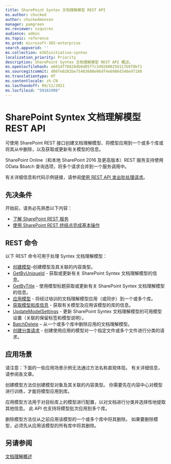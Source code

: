 ```yaml
---
title: SharePoint Syntex 文档理解模型 REST API
ms.author: chucked
author: chuckedmonson
manager: pamgreen
ms.reviewer: ssquires
audience: admin
ms.topic: reference
ms.prod: microsoft-365-enterprise
search.appverid: ''
ms.collection: m365initiative-syntex
localization_priority: Priority
description: SharePoint Syntex 文档理解模型 REST API 概述。
ms.openlocfilehash: e661df76828db0d05f7c3492880259117b9f8bf1
ms.sourcegitcommit: d08fe0282be75483608e96df4e6986d346e97180
ms.translationtype: HT
ms.contentlocale: zh-CN
ms.lasthandoff: 09/12/2021
ms.locfileid: "59161998"
---
```

# <a name="sharepoint-syntex-document-understanding-model-rest-api"></a>SharePoint Syntex 文档理解模型 REST API

可使用 SharePoint REST 接口创建文档理解模型、将模型应用到一个或多个库或将其从中删除，以及获取或更新有关模型的信息。 

SharePoint Online（和本地 SharePoint 2016 及更高版本）REST 服务支持使用 OData $batch 查询选项，将多个请求合并到一个服务调用中。 

有关详细信息和代码示例链接，请参阅[使用 REST API 发出批处理请求](/sharepoint/dev/sp-add-ins/make-batch-requests-with-the-rest-apis)。

## <a name="prerequisites"></a>先决条件

开始前，请务必先熟悉以下内容：

- [了解 SharePoint REST 服务](/sharepoint/dev/sp-add-ins/get-to-know-the-sharepoint-rest-service) 
- [使用 SharePoint REST 终结点完成基本操作](/sharepoint/dev/sp-add-ins/complete-basic-operations-using-sharepoint-rest-endpoints)

## <a name="rest-commands"></a>REST 命令

以下 REST 命令可用于处理 Syntex 文档理解模型：

- [创建模型](rest-createmodel-method.md)–创建模型及其关联的内容类型。
- [GetByUniqueId](rest-getbyuniqueid-method.md) - 获取或更新有关 SharePoint Syntex 文档理解模型的信息。
- [GetByTitle](rest-getbytitle-method.md) - 使用模型标题获取或更新有关 SharePoint Syntex 文档理解模型的信息。
- [应用模型](rest-applymodel-method.md) - 将经过培训的文档理解模型应用（或同步）到一个或多个库。
- [获取模型和库信息](rest-getmodelandlibraryinfo.md) - 获取有关模型及应用该模型的库的信息。
- [UpdateModelSettings](rest-updatemodelsettings-method.md) - 更新 SharePoint Syntex 文档理解模型的可用模型设置（关联的保留标签和模型说明）。
- [BatchDelete](rest-batchdelete-method.md) – 从一个或多个库中删除应用的文档理解模型。
- [创建分类请求](rest-createclassificationrequest.md) - 创建使用应用的模型对一个指定文件或多个文件进行分类的请求。

## <a name="scenarios"></a>应用场景

请注意：下面的一些应用场景示例无法通过方法名称直观体现。 有关详细信息，请参阅各文章。

创建模型方法仅创建模型对象及其关联的内容类型。 你需要先在内容中心对模型进行训练，才能将模型应用到库。

应用模型方法用于对目标库上的模型进行配置，以对文档进行分类并选择性地提取其他信息。 此 API 也支持将模型批次应用到多个库。

删除模型方法仅从之前应用该模型的一个或多个库中将其删除。 如果要删除模型，必须先从应用该模型的所有库中将其删除。


## <a name="see-also"></a>另请参阅

[文档理解概述](../document-understanding-overview.md)

